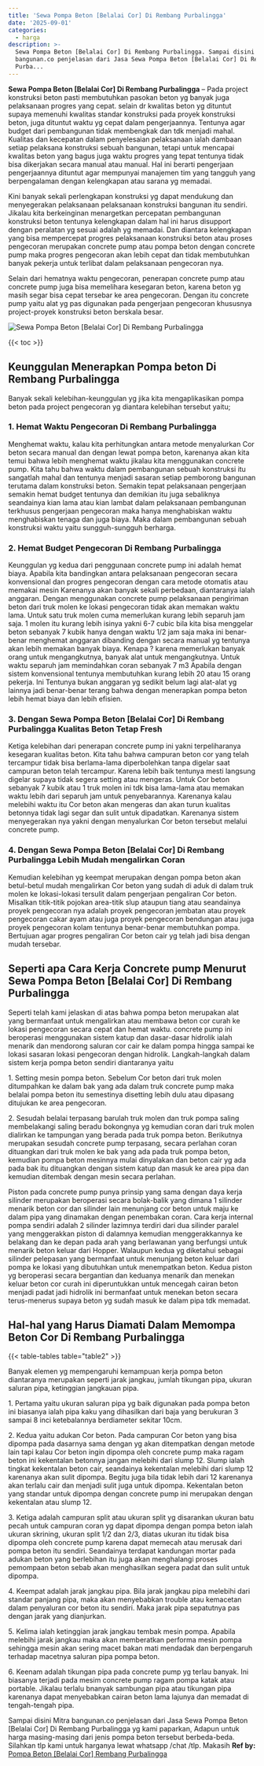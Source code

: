 ```yaml
---
title: 'Sewa Pompa Beton [Belalai Cor] Di Rembang Purbalingga'
date: '2025-09-01'
categories:
  - harga
description: >-
  Sewa Pompa Beton [Belalai Cor] Di Rembang Purbalingga. Sampai disini Mitra
  bangunan.co penjelasan dari Jasa Sewa Pompa Beton [Belalai Cor] Di Rembang
  Purba...
---
```


**Sewa Pompa Beton \[Belalai Cor\] Di Rembang Purbalingga** – Pada project konstruksi beton pasti membutuhkan pasokan beton yg banyak juga pelaksanaan progres yang cepat. selain dr kwalitas beton yg dituntut supaya memenuhi kwalitas standar konstruksi pada proyek konstruksi beton, juga dituntut waktu yg cepat dalam pengerjaannya. Tentunya agar budget dari pembangunan tidak membengkak dan tdk menjadi mahal. Kualitas dan kecepatan dalam penyelesaian pelaksanaan ialah dambaan setiap pelaksana konstruksi sebuah bangunan, tetapi untuk mencapai kwalitas beton yang bagus juga waktu progres yang tepat tentunya tidak bisa dikerjakan secara manual atau manual. Hal ini berarti pengerjaan pengerjaannya dituntut agar mempunyai manajemen tim yang tangguh yang berpengalaman dengan kelengkapan atau sarana yg memadai.

Kini banyak sekali perlengkapan konstruksi yg dapat mendukung dan menyegerakan pelaksanaan pelaksanaan konstruksi bangunan itu sendiri. Jikalau kita berkeinginan menargetkan percepatan pembangunan konstruksi beton tentunya kelengkapan dalam hal ini harus disupport dengan peralatan yg sesuai adalah yg memadai. Dan diantara kelengkapan yang bisa mempercepat progres pelaksanaan konstruksi beton atau proses pengecoran merupakan concrete pump atau pompa beton dengan concrete pump maka progres pengecoran akan lebih cepat dan tidak membutuhkan banyak pekerja untuk terlibat dalam pelaksanaan pengecoran nya.

Selain dari hematnya waktu pengecoran, penerapan concrete pump atau concrete pump juga bisa memelihara kesegaran beton, karena beton yg masih segar bisa cepat tersebar ke area pengecoran. Dengan itu concrete pump yaitu alat yg pas digunakan pada pengerjaan pengecoran khususnya project-proyek konstruksi beton berskala besar.

![Sewa Pompa Beton [Belalai Cor] Di Rembang Purbalingga](/images/sewa-concrete-pump-18.png)

{{< toc >}}

## Keunggulan Menerapkan Pompa beton Di Rembang Purbalingga

Banyak sekali kelebihan-keunggulan yg jika kita mengaplikasikan pompa beton pada project pengecoran yg diantara kelebihan tersebut yaitu;

### 1\. Hemat Waktu Pengecoran Di Rembang Purbalingga

Menghemat waktu, kalau kita perhitungkan antara metode menyalurkan Cor beton secara manual dan dengan lewat pompa beton, karenanya akan kita temui bahwa lebih menghemat waktu jikalau kita menggunakan concrete pump. Kita tahu bahwa waktu dalam pembangunan sebuah konstruksi itu sangatlah mahal dan tentunya menjadi sasaran setiap pemborong bangunan terutama dalam konstruksi beton. Semakin tepat pelaksanaan pengerjaan semakin hemat budget tentunya dan demikian itu juga sebaliknya seandainya kian lama atau kian lambat dalam pelaksanaan pembangunan terkhusus pengerjaan pengecoran maka hanya menghabiskan waktu menghabiskan tenaga dan juga biaya. Maka dalam pembangunan sebuah konstruksi waktu yaitu sungguh-sungguh berharga.

### 2\. Hemat Budget Pengecoran Di Rembang Purbalingga

Keunggulan yg kedua dari penggunaan concrete pump ini adalah hemat biaya. Apabila kita bandingkan antara pelaksanaan pengecoran secara konvensional dan progres pengecoran dengan cara metode otomatis atau memakai mesin Karenanya akan banyak sekali perbedaan, diantaranya ialah anggaran. Dengan menggunakan concrete pump pelaksanaan pengiriman beton dari truk molen ke lokasi pengecoran tidak akan memakan waktu lama. Untuk satu truk molen cuma memerlukan kurang lebih separuh jam saja. 1 molen itu kurang lebih isinya yakni 6-7 cubic bila kita bisa menggelar beton sebanyak 7 kubik hanya dengan waktu 1/2 jam saja maka ini benar-benar menghemat anggaran dibanding dengan secara manual yg tentunya akan lebih memakan banyak biaya. Kenapa ? karena memerlukan banyak orang untuk mengangkutnya, banyak alat untuk mengangkutnya. Untuk waktu separuh jam memindahkan coran sebanyak 7 m3 Apabila dengan sistem konvensional tentunya membutuhkan kurang lebih 20 atau 15 orang pekerja. Ini Tentunya bukan anggaran yg sedikit belum lagi alat-alat yg lainnya jadi benar-benar terang bahwa dengan menerapkan pompa beton lebih hemat biaya dan lebih efisien.

### 3\. Dengan Sewa Pompa Beton \[Belalai Cor\] Di Rembang Purbalingga Kualitas Beton Tetap Fresh

Ketiga kelebihan dari penerapan concrete pump ini yakni terpeliharanya kesegaran kualitas beton. Kita tahu bahwa campuran beton cor yang telah tercampur tidak bisa berlama-lama diperbolehkan tanpa digelar saat campuran beton telah tercampur. Karena lebih baik tentunya mesti langsung digelar supaya tidak segera setting atau mengeras. Untuk Cor beton sebanyak 7 kubik atau 1 truk molen ini tdk bisa lama-lama atau memakan waktu lebih dari separuh jam untuk penyebarannya. Karenanya kalau melebihi waktu itu Cor beton akan mengeras dan akan turun kualitas betonnya tidak lagi segar dan sulit untuk dipadatkan. Karenanya sistem menyegerakan nya yakni dengan menyalurkan Cor beton tersebut melalui concrete pump.

### 4\. Dengan Sewa Pompa Beton \[Belalai Cor\] Di Rembang Purbalingga Lebih Mudah mengalirkan Coran

Kemudian kelebihan yg keempat merupakan dengan pompa beton akan betul-betul mudah mengalirkan Cor beton yang sudah di aduk di dalam truk molen ke lokasi-lokasi tersulit dalam pengerjaan pengaliran Cor beton. Misalkan titik-titik pojokan area-titik slup ataupun tiang atau seandainya proyek pengecoran nya adalah proyek pengecoran jembatan atau proyek pengecoran cakar ayam atau juga proyek pengecoran bendungan atau juga proyek pengecoran kolam tentunya benar-benar membutuhkan pompa. Bertujuan agar progres pengaliran Cor beton cair yg telah jadi bisa dengan mudah tersebar.

## Seperti apa Cara Kerja Concrete pump Menurut Sewa Pompa Beton \[Belalai Cor\] Di Rembang Purbalingga

Seperti telah kami jelaskan di atas bahwa pompa beton merupakan alat yang bermanfaat untuk mengalirkan atau membawa beton cor curah ke lokasi pengecoran secara cepat dan hemat waktu. concrete pump ini beroperasi menggunakan sistem katup dan dasar-dasar hidrolik ialah menarik dan mendorong saluran cor cair ke dalam pompa hingga sampai ke lokasi sasaran lokasi pengecoran dengan hidrolik. Langkah-langkah dalam sistem kerja pompa beton sendiri diantaranya yaitu

1\. Setting mesin pompa beton. Sebelum Cor beton dari truk molen ditumpahkan ke dalam bak yang ada dalam truk concrete pump maka belalai pompa beton itu semestinya disetting lebih dulu atau dipasang ditujukan ke area pengecoran.

2\. Sesudah belalai terpasang barulah truk molen dan truk pompa saling membelakangi saling beradu bokongnya yg kemudian coran dari truk molen dialirkan ke tampungan yang berada pada truk pompa beton. Berikutnya merupakan sesudah concrete pump terpasang, secara perlahan coran dituangkan dari truk molen ke bak yang ada pada truk pompa beton, kemudian pompa beton mesinnya mulai dinyalakan dan beton cair yg ada pada bak itu dituangkan dengan sistem katup dan masuk ke area pipa dan kemudian ditembak dengan mesin secara perlahan.

Piston pada concrete pump punya prinsip yang sama dengan daya kerja silinder merupakan beroperasi secara bolak-balik yang dimana 1 silinder menarik beton cor dan silinder lain menunjang cor beton untuk maju ke dalam pipa yang dinamakan dengan penembakan coran. Cara kerja internal pompa sendiri adalah 2 silinder lazimnya terdiri dari dua silinder paralel yang menggerakkan piston di dalamnya kemudian menggerakkannya ke belakang dan ke depan pada arah yang berlawanan yang berfungsi untuk menarik beton keluar dari Hopper. Walaupun kedua yg diketahui sebagai silinder pelepasan yang bermanfaat untuk menunjang beton keluar dari pompa ke lokasi yang dibutuhkan untuk menempatkan beton. Kedua piston yg beroperasi secara bergantian dan keduanya menarik dan menekan keluar beton cor curah ini diperuntukkan untuk mencegah cairan beton menjadi padat jadi hidrolik ini bermanfaat untuk menekan beton secara terus-menerus supaya beton yg sudah masuk ke dalam pipa tdk memadat.

## Hal-hal yang Harus Diamati Dalam Memompa Beton Cor Di Rembang Purbalingga

{{< table-tables table="table2" >}}

Banyak elemen yg mempengaruhi kemampuan kerja pompa beton diantaranya merupakan seperti jarak jangkau, jumlah tikungan pipa, ukuran saluran pipa, ketinggian jangkauan pipa.

1\. Pertama yaitu ukuran saluran pipa yg baik digunakan pada pompa beton ini biasanya ialah pipa kaku yang dihasilkan dari baja yang berukuran 3 sampai 8 inci ketebalannya berdiameter sekitar 10cm.

2\. Kedua yaitu adukan Cor beton. Pada campuran Cor beton yang bisa dipompa pada dasarnya sama dengan yg akan ditempatkan dengan metode lain tapi kalau Cor beton ingin dipompa oleh concrete pump maka ragam beton ini kekentalan betonnya jangan melebihi dari slump 12. Slump ialah tingkat kekentalan beton cair, seandainya kekentalan melebihi dari slump 12 karenanya akan sulit dipompa. Begitu juga bila tidak lebih dari 12 karenanya akan terlalu cair dan menjadi sulit juga untuk dipompa. Kekentalan beton yang standar untuk dipompa dengan concrete pump ini merupakan dengan kekentalan atau slump 12.

3\. Ketiga adalah campuran split atau ukuran split yg disarankan ukuran batu pecah untuk campuran coran yg dapat dipompa dengan pompa beton ialah ukuran skrining, ukuran split 1/2 dan 2/3, diatas ukuran itu tidak bisa dipompa oleh concrete pump karena dapat memecah atau merusak dari pompa beton itu sendiri. Seandainya terdapat kandungan mortar pada adukan beton yang berlebihan itu juga akan menghalangi proses pemompaan beton sebab akan menghasilkan segera padat dan sulit untuk dipompa.

4\. Keempat adalah jarak jangkau pipa. Bila jarak jangkau pipa melebihi dari standar panjang pipa, maka akan menyebabkan trouble atau kemacetan dalam penyaluran cor beton itu sendiri. Maka jarak pipa sepatutnya pas dengan jarak yang dianjurkan.

5\. Kelima ialah ketinggian jarak jangkau tembak mesin pompa. Apabila melebihi jarak jangkau maka akan memberatkan performa mesin pompa sehingga mesin akan sering macet bakan mati mendadak dan berpengaruh terhadap macetnya saluran pipa pompa beton.

6\. Keenam adalah tikungan pipa pada concrete pump yg terlau banyak. Ini biasanya terjadi pada mesim concrete pump ragam pompa katak atau portable. Jikalau terlalu bnanyak sambungan pipa atau tikungan pipa karenanya dapat menyebabkan cairan beton lama lajunya dan memadat di tengah-tengah pipa.

Sampai disini Mitra bangunan.co penjelasan dari Jasa Sewa Pompa Beton \[Belalai Cor\] Di Rembang Purbalingga yg kami paparkan, Adapun untuk harga masing-masing dari jenis pompa beton tersebut berbeda-beda. Silahkan tlp kami untuk harganya lewat whatsapp /chat /tlp. Makasih
**Ref by:** [Pompa Beton [Belalai Cor] Rembang Purbalingga](https://id.wikipedia.org/wiki/Pompa)

